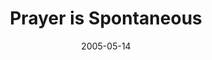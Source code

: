 ---
layout: message
category: message
series: "Fresh Breath"
title: "Prayer is Spontaneous"
date: 2005-05-14
audio-description: "Consider the natural things we do - the rhythm of life, eating, sleeping, breathing. Now, think of prayer. For most of us it doesn't fit. For many of us, prayer has become this unnatural, planned thing we do at ''official'' places like church and the hors"
audio: "http://www.crossroads.net/audio/2005/2005_04_Fresh_Breath/Fresh_Breath_05_05-14-05_Prayer_is_Spontaneous.mp3"
audio-title: "Prayer is Spontaneous"
audio-duration: "45:46"
---